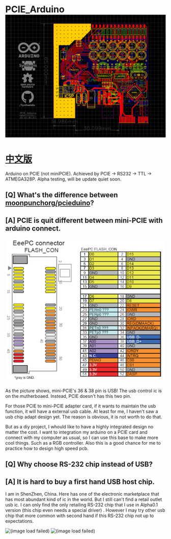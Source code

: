 # PCIE_Arduino ![(image load failed)](README/img/0.png)
# [中文版](README/READMEcn.md)

Arduino on PCIE (not miniPCIE). Achieved by PCIE → RS232 → TTL → ATMEGA328P.
Alpha testing, will be update quiet soon.

[Q] What's the difference between [moonpunchorg/pcieduino](https://github.com/moonpunchorg/pcieduino)?
---
[A] PCIE is quit different between mini-PCIE with arduino connect.
---
![(image load failed)](README/img/mini-PCIE.png)

As the picture shows, mini-PCIE's 36 & 38 pin is USB! The usb control ic is on the mutherboaed.
Instead, PCIE doesn't has this two pin.

For those PCIE to mini-PCIE adapter card, if it wants to maintain the usb function, it will have a external usb cable. At least for me, I haven't saw a usb chip adapt design yet. The reason is obvious, it is not worth to do that.

But as a diy project, I whould like to have a highly integrated design no matter the cost. I want to integration my arduino on a PCIE card and connect with my computer as usual, so I can use this base to make more cool things. Such as a RGB controller. Also this is a good chance for me to practice how to design high speed pcb.

[Q] Why choose RS-232 chip instead of USB?
---
[A] It is hard to buy a first hand USB host chip.
---
I am in ShenZhen, China. Here has one of the electronic marketplace that has most abundant kind of ic in the world. But I still can't find a retail outlet usb ic. I can only find the only retailing RS-232 chip that I use in Alpha0.1 version (this chip even needs a special driver) . However I may try other usb chip that more common with second hand if this RS-232 chip not up to expectations.

![(image load failed)](img/1.png)
![(image load failed)](img/2.png)